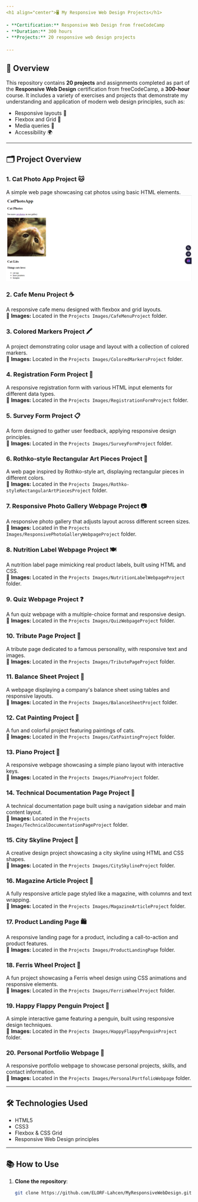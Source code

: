 ```yaml
---
<h1 align="center">🖥️ My Responsive Web Design Projects</h1>

- **Certification:** Responsive Web Design from freeCodeCamp  
- **Duration:** 300 hours  
- **Projects:** 20 responsive web design projects  

---
```


## 🌟 Overview

This repository contains **20 projects** and assignments completed as part of the **Responsive Web Design** certification from freeCodeCamp, a **300-hour** course. It includes a variety of exercises and projects that demonstrate my understanding and application of modern web design principles, such as:

- Responsive layouts 📐
- Flexbox and Grid 🧩
- Media queries 📱
- Accessibility 🌍

---

## 🗂️ Project Overview

### 1. **Cat Photo App Project** 🐱
A simple web page showcasing cat photos using basic HTML elements.  
<img src="ProjectsImages/1_1.PNG" alt="Cat Photo App Screenshot 1" width="600"/>

### 2. **Cafe Menu Project** ☕
A responsive cafe menu designed with flexbox and grid layouts.  
📸 **Images:** Located in the `Projects Images/CafeMenuProject` folder.

### 3. **Colored Markers Project** 🖍️
A project demonstrating color usage and layout with a collection of colored markers.  
📸 **Images:** Located in the `Projects Images/ColoredMarkersProject` folder.

### 4. **Registration Form Project** 📝
A responsive registration form with various HTML input elements for different data types.  
📸 **Images:** Located in the `Projects Images/RegistrationFormProject` folder.

### 5. **Survey Form Project** 📋
A form designed to gather user feedback, applying responsive design principles.  
📸 **Images:** Located in the `Projects Images/SurveyFormProject` folder.

### 6. **Rothko-style Rectangular Art Pieces Project** 🎨
A web page inspired by Rothko-style art, displaying rectangular pieces in different colors.  
📸 **Images:** Located in the `Projects Images/Rothko-styleRectangularArtPiecesProject` folder.

### 7. **Responsive Photo Gallery Webpage Project** 📷
A responsive photo gallery that adjusts layout across different screen sizes.  
📸 **Images:** Located in the `Projects Images/ResponsivePhotoGalleryWebpageProject` folder.

### 8. **Nutrition Label Webpage Project** 🍽️
A nutrition label page mimicking real product labels, built using HTML and CSS.  
📸 **Images:** Located in the `Projects Images/NutritionLabelWebpageProject` folder.

### 9. **Quiz Webpage Project** ❓
A fun quiz webpage with a multiple-choice format and responsive design.  
📸 **Images:** Located in the `Projects Images/QuizWebpageProject` folder.

### 10. **Tribute Page Project** 🎤
A tribute page dedicated to a famous personality, with responsive text and images.  
📸 **Images:** Located in the `Projects Images/TributePageProject` folder.

### 11. **Balance Sheet Project** 💼
A webpage displaying a company's balance sheet using tables and responsive layouts.  
📸 **Images:** Located in the `Projects Images/BalanceSheetProject` folder.

### 12. **Cat Painting Project** 🎨
A fun and colorful project featuring paintings of cats.  
📸 **Images:** Located in the `Projects Images/CatPaintingProject` folder.

### 13. **Piano Project** 🎹
A responsive webpage showcasing a simple piano layout with interactive keys.  
📸 **Images:** Located in the `Projects Images/PianoProject` folder.

### 14. **Technical Documentation Page Project** 📄
A technical documentation page built using a navigation sidebar and main content layout.  
📸 **Images:** Located in the `Projects Images/TechnicalDocumentationPageProject` folder.

### 15. **City Skyline Project** 🌆
A creative design project showcasing a city skyline using HTML and CSS shapes.  
📸 **Images:** Located in the `Projects Images/CitySkylineProject` folder.

### 16. **Magazine Article Project** 📰
A fully responsive article page styled like a magazine, with columns and text wrapping.  
📸 **Images:** Located in the `Projects Images/MagazineArticleProject` folder.

### 17. **Product Landing Page** 🛍️
A responsive landing page for a product, including a call-to-action and product features.  
📸 **Images:** Located in the `Projects Images/ProductLandingPage` folder.

### 18. **Ferris Wheel Project** 🎡
A fun project showcasing a Ferris wheel design using CSS animations and responsive elements.  
📸 **Images:** Located in the `Projects Images/FerrisWheelProject` folder.

### 19. **Happy Flappy Penguin Project** 🐧
A simple interactive game featuring a penguin, built using responsive design techniques.  
📸 **Images:** Located in the `Projects Images/HappyFlappyPenguinProject` folder.

### 20. **Personal Portfolio Webpage** 💼
A responsive portfolio webpage to showcase personal projects, skills, and contact information.  
📸 **Images:** Located in the `Projects Images/PersonalPortfolioWebpage` folder.

---

## 🛠️ Technologies Used

- HTML5
- CSS3
- Flexbox & CSS Grid
- Responsive Web Design principles

---

## 📚 How to Use

1. **Clone the repository**:
   ```bash
   git clone https://github.com/ELORF-Lahcen/MyResponsiveWebDesign.git


